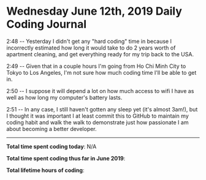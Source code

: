# Wednesday June 12th, 2019 Daily Coding Journal

2:48 -- Yesterday I didn't get any "hard coding" time in because I incorrectly estimated how long it would take to do 2 years worth of apartment cleaning, and get everything ready for my trip back to the USA.

2:49 -- Given that in a couple hours I'm going from Ho Chi Minh City to Tokyo to Los Angeles, I'm not sure how much coding time I'll be able to get in.

2:50 -- I suppose it will depend a lot on how much access to wifi I have as well as how long my computer's battery lasts.

2:51 -- In any case, I still haven't gotten any sleep yet (it's almost 3am!), but I thought it was important I at least commit this to GitHub to maintain my coding habit and walk the walk to demonstrate just how passionate I am about becoming a better developer.

___
**Total time spent coding today**: N/A

**Total time spent coding thus far in June 2019**: 

**Total lifetime hours of coding**: 